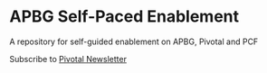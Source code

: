 # APBG Self-Paced Enablement
A repository for self-guided enablement on APBG, Pivotal and PCF


Subscribe to [Pivotal Newsletter](https://pivotal.io/newsletter-subscription/)
